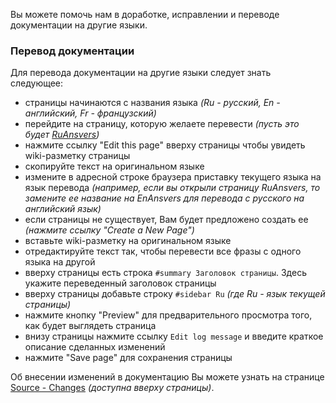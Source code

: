 Вы можете помочь нам в доработке, исправлении и переводе документации на другие языки.

### Перевод документации ###

Для перевода документации на другие языки следует знать следующее:
  * страницы начинаются с названия языка _(Ru - русский, En - английский, Fr - французский)_
  * перейдите на страницу, которую желаете перевести _(пусть это будет [RuAnsvers](RuAnsvers.md))_
  * нажмите ссылку "Edit this page" вверху страницы чтобы увидеть wiki-разметку страницы
  * скопируйте текст на оригинальном языке
  * измените в адресной строке браузера приставку текущего языка на язык перевода _(например, если вы открыли страницу RuAnsvers, то замените ее название на EnAnsvers для перевода с русского на английский язык)_
  * если страницы не существует, Вам будет предложено создать ее _(нажмите ссылку "Create a New Page")_
  * вставьте wiki-разметку на оригинальном языке
  * отредактируйте текст так, чтобы перевести все фразы с одного языка на другой
  * вверху страницы есть строка `#summary Заголовок страницы`. Здесь укажите переведенный заголовок страницы
  * вверху страницы добавьте строку `#sidebar Ru` _(где Ru - язык текущей страницы)_
  * нажмите кнопку "Preview" для предварительного просмотра того, как будет выглядеть страница
  * внизу страницы нажмите ссылку `Edit log message` и введите краткое описание сделанных изменений
  * нажмите "Save page" для сохранения страницы

Об внесении изменений в документацию Вы можете узнать на странице [Source - Changes](http://code.google.com/p/phpdays/source/list) _(доступна вверху страницы)_.
